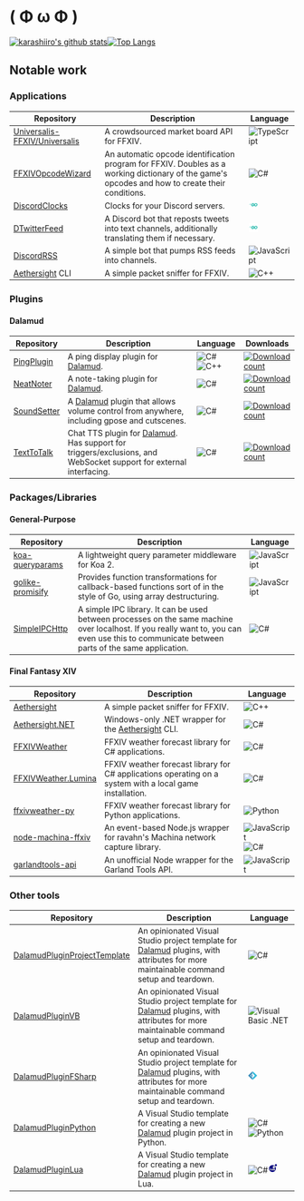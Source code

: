 # ( Φ ω Φ )
[![karashiiro's github stats](https://github-readme-stats.vercel.app/api?username=karashiiro&line_height=24&count_private=true)](https://github.com/anuraghazra/github-readme-stats)[![Top Langs](https://github-readme-stats.vercel.app/api/top-langs/?username=karashiiro&layout=compact&langs_count=8)](https://github.com/anuraghazra/github-readme-stats)

## Notable work

### Applications
Repository|Description|Language
---|---|---
[Universalis-FFXIV/Universalis](https://github.com/Universalis-FFXIV/Universalis)|A crowdsourced market board API for FFXIV.|![TypeScript](https://raw.githubusercontent.com/karashiiro/karashiiro/master/programming_languages/typescript.png "TypeScript")
[FFXIVOpcodeWizard](https://github.com/karashiiro/FFXIVOpcodeWizard)|An automatic opcode identification program for FFXIV. Doubles as a working dictionary of the game's opcodes and how to create their conditions.|![C#](https://raw.githubusercontent.com/karashiiro/karashiiro/master/programming_languages/csharp.png "C#")
[DiscordClocks](https://github.com/karashiiro/DiscordClocks)|Clocks for your Discord servers.|![Go](https://raw.githubusercontent.com/karashiiro/karashiiro/master/programming_languages/go.png "Go")
[DTwitterFeed](https://github.com/karashiiro/DTwitterFeed)|A Discord bot that reposts tweets into text channels, additionally translating them if necessary.|![Go](https://raw.githubusercontent.com/karashiiro/karashiiro/master/programming_languages/go.png "Go")
[DiscordRSS](https://github.com/karashiiro/DiscordRSS)|A simple bot that pumps RSS feeds into channels.|![JavaScript](https://raw.githubusercontent.com/karashiiro/karashiiro/master/programming_languages/javascript.png "JavaScript")
[Aethersight](https://github.com/karashiiro/Aethersight) CLI|A simple packet sniffer for FFXIV.|![C++](https://raw.githubusercontent.com/karashiiro/karashiiro/master/programming_languages/cpp.png "C++")

### Plugins

#### Dalamud
Repository|Description|Language|Downloads
---|---|---|---
[PingPlugin](https://github.com/karashiiro/PingPlugin)|A ping display plugin for [Dalamud](https://github.com/goatcorp/Dalamud).|![C#](https://raw.githubusercontent.com/karashiiro/karashiiro/master/programming_languages/csharp.png "C#")![C++](https://raw.githubusercontent.com/karashiiro/karashiiro/master/programming_languages/cpp.png "C++")|[![Download count](https://img.shields.io/endpoint?url=https%3A%2F%2Fvz32sgcoal.execute-api.us-east-1.amazonaws.com%2FPingPlugin)](https://github.com/karashiiro/PingPlugin)
[NeatNoter](https://github.com/karashiiro/NeatNoter)|A note-taking plugin for [Dalamud](https://github.com/goatcorp/Dalamud).|![C#](https://raw.githubusercontent.com/karashiiro/karashiiro/master/programming_languages/csharp.png "C#")|[![Download count](https://img.shields.io/endpoint?url=https%3A%2F%2Fvz32sgcoal.execute-api.us-east-1.amazonaws.com%2FNeatNoter)](https://github.com/karashiiro/NeatNoter)
[SoundSetter](https://github.com/karashiiro/SoundSetter)|A [Dalamud](https://github.com/goatcorp/Dalamud) plugin that allows volume control from anywhere, including gpose and cutscenes.|![C#](https://raw.githubusercontent.com/karashiiro/karashiiro/master/programming_languages/csharp.png "C#")|[![Download count](https://img.shields.io/endpoint?url=https%3A%2F%2Fvz32sgcoal.execute-api.us-east-1.amazonaws.com%2FSoundSetter)](https://github.com/karashiiro/SoundSetter)
[TextToTalk](https://github.com/karashiiro/TextToTalk)|Chat TTS plugin for [Dalamud](https://github.com/goatcorp/Dalamud). Has support for triggers/exclusions, and WebSocket support for external interfacing.|![C#](https://raw.githubusercontent.com/karashiiro/karashiiro/master/programming_languages/csharp.png "C#")|[![Download count](https://img.shields.io/endpoint?url=https%3A%2F%2Fvz32sgcoal.execute-api.us-east-1.amazonaws.com%2FTextToTalk)](https://github.com/karashiiro/TextToTalk)

### Packages/Libraries

#### General-Purpose
Repository|Description|Language
---|---|---
[koa-queryparams](https://github.com/karashiiro/koa-queryparams)|A lightweight query parameter middleware for Koa 2.|![JavaScript](https://raw.githubusercontent.com/karashiiro/karashiiro/master/programming_languages/javascript.png "JavaScript")
[golike-promisify](https://github.com/karashiiro/golike-promisify)|Provides function transformations for callback-based functions sort of in the style of Go, using array destructuring.|![JavaScript](https://raw.githubusercontent.com/karashiiro/karashiiro/master/programming_languages/javascript.png "JavaScript")
[SimpleIPCHttp](https://github.com/karashiiro/SimpleIPCHttp)|A simple IPC library. It can be used between processes on the same machine over localhost. If you really want to, you can even use this to communicate between parts of the same application.|<img src="https://raw.githubusercontent.com/karashiiro/karashiiro/master/programming_languages/csharp.png" alt="C#" title="C#" />

#### Final Fantasy XIV
Repository|Description|Language
---|---|---
[Aethersight](https://github.com/karashiiro/Aethersight)|A simple packet sniffer for FFXIV.|![C++](https://raw.githubusercontent.com/karashiiro/karashiiro/master/programming_languages/cpp.png "C++")
[Aethersight.NET](https://github.com/karashiiro/Aethersight.NET)|Windows-only .NET wrapper for the [Aethersight](https://github.com/karashiiro/Aethersight) CLI.|![C#](https://raw.githubusercontent.com/karashiiro/karashiiro/master/programming_languages/csharp.png "C#")
[FFXIVWeather](https://github.com/karashiiro/FFXIVWeather)|FFXIV weather forecast library for C# applications.|![C#](https://raw.githubusercontent.com/karashiiro/karashiiro/master/programming_languages/csharp.png "C#")
[FFXIVWeather.Lumina](https://github.com/karashiiro/FFXIVWeather.Lumina)|FFXIV weather forecast library for C# applications operating on a system with a local game installation.|![C#](https://raw.githubusercontent.com/karashiiro/karashiiro/master/programming_languages/csharp.png "C#")
[ffxivweather-py](https://github.com/karashiiro/ffxivweather-py)|FFXIV weather forecast library for Python applications.|![Python](https://raw.githubusercontent.com/karashiiro/karashiiro/master/programming_languages/python.png "Python")
[node-machina-ffxiv](https://github.com/karashiiro/node-machina-ffxiv)|An event-based Node.js wrapper for ravahn's Machina network capture library.|![JavaScript](https://raw.githubusercontent.com/karashiiro/karashiiro/master/programming_languages/javascript.png "JavaScript")![C#](https://raw.githubusercontent.com/karashiiro/karashiiro/master/programming_languages/csharp.png "C#")
[garlandtools-api](https://github.com/karashiiro/garlandtools-api)|An unofficial Node wrapper for the Garland Tools API.|![JavaScript](https://raw.githubusercontent.com/karashiiro/karashiiro/master/programming_languages/javascript.png "JavaScript")

### Other tools
Repository|Description|Language
---|---|---
[DalamudPluginProjectTemplate](https://github.com/karashiiro/DalamudPluginProjectTemplate)|An opinionated Visual Studio project template for [Dalamud](https://github.com/goatcorp/Dalamud) plugins, with attributes for more maintainable command setup and teardown.|![C#](https://raw.githubusercontent.com/karashiiro/karashiiro/master/programming_languages/csharp.png "C#")
[DalamudPluginVB](https://github.com/karashiiro/DalamudPluginVB)|An opinionated Visual Studio project template for [Dalamud](https://github.com/goatcorp/Dalamud) plugins, with attributes for more maintainable command setup and teardown.|![Visual Basic .NET](https://raw.githubusercontent.com/karashiiro/karashiiro/master/programming_languages/vb.png "Visual Basic .NET")
[DalamudPluginFSharp](https://github.com/karashiiro/DalamudPluginFSharp)|An opinionated Visual Studio project template for [Dalamud](https://github.com/goatcorp/Dalamud) plugins, with attributes for more maintainable command setup and teardown.|![F#](https://raw.githubusercontent.com/karashiiro/karashiiro/master/programming_languages/fsharp.png "F#")
[DalamudPluginPython](https://github.com/karashiiro/DalamudPluginPython)|A Visual Studio template for creating a new [Dalamud](https://github.com/goatcorp/Dalamud) plugin project in Python.|![C#](https://raw.githubusercontent.com/karashiiro/karashiiro/master/programming_languages/csharp.png "C#")![Python](https://raw.githubusercontent.com/karashiiro/karashiiro/master/programming_languages/python.png "Python")
[DalamudPluginLua](https://github.com/karashiiro/DalamudPluginLua)|A Visual Studio template for creating a new [Dalamud](https://github.com/goatcorp/Dalamud) plugin project in Lua.|![C#](https://raw.githubusercontent.com/karashiiro/karashiiro/master/programming_languages/csharp.png "C#")![Lua](https://raw.githubusercontent.com/karashiiro/karashiiro/master/programming_languages/lua.png "Lua")
